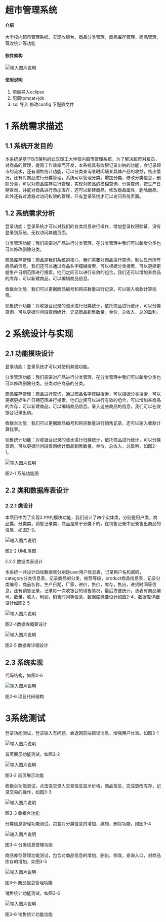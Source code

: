 # 超市管理系统

#### 介绍
大学校内超市管理系统，实现收银台，商品分类管理，商品库存管理，商品管理，营收统计等功能

#### 软件架构
![输入图片说明](https://images.gitee.com/uploads/images/2020/0721/102858_b76cc608_5371991.png "屏幕截图.png")

#### 使用说明

1.  项目导入eclipse
2.  配置tomcat+jdk
3.  sql 导入 修改config 下配置文件

# 1 系统需求描述

## 1.1 系统开发目的

本系统是基于B/S架构的武汉理工大学校内超市管理系统，为了解决超市对雇员，对商品的管理，提高工作效率而开发，本系统具有收银记录出纳的功能，会记录超市的流水，还有销售统计功能，可以分类查询某时间端某具体产品的收益，售出情况，还有对商品进行分类管理，系统可以管理分类，增加分类，修改分类信息，删除分类，可以对商品库存进行管理，实现对商品的模糊查询，分类查询，按生产日期查询，并能对商品进行添加库存，还可以新建商品，修改商品属性，删除商品，此外还有过滤器对访问权限的管理，只有登录系统才可以访问系统页面。

## 1.2 系统需求分析

登录功能：登录系统才可以对我们的各类信息进行操作，增加登录权限验证，没有登录到系统，无权访问其他页面。

分类管理功能：我们需要对产品进行分类管理，在分类管理中我们可以新增分类也可以修改删除分类。

商品库存管理：商品是我们系统的核心，我们需要对商品进行查询，默认显示所有商品的信息，我们还可以通过商品名字模糊搜索，可以根据分类搜索，可以更据更据生产日期范围进行搜索，他们之间可以进行有效的组合，我们还可以增加某商品的库存，可以新建商品，可以编辑商品信息。

收银台功能：我们可以更据商品编号和购买数量进行记录，可以输入收款计算找零。

销售统计功能：对收银台记录的流水进行归类统计，依托商品进行统计，可以分类查询，可以更据时间段查询统计，记录商品销售数量，单价，总收入，总的盈利。

# 2 系统设计与实现

## 2.1 功能模块设计

登录功能：登录系统才可以对使用其他功能。

分类管理功能：我们需要对产品进行分类管理，在分类管理中我们可以新增分类也可以修改删除分类。分类对应商品的分类。

商品库存管理：商品进行查询，通过商品名字模糊搜索，可以根据分类搜索，可以更据更据生产日期范围进行搜索，他们之间可以进行有效的组合，可以增加某商品的库存，可以新建商品，可以编辑商品信息。录入这些商品的信息，我们可以在收银台记录出纳。

收银台功能：我们可以更据商品编号和购买数量进行销售记录，还可以输入收款计算找零。

销售统计功能：对收银台记录的流水进行归类统计，依托商品进行统计，可以分类查询，可以更据时间段查询统计商品销售数量，单价，总收入，总盈利，如图2-1。

 

![输入图片说明](https://images.gitee.com/uploads/images/2020/0721/102927_22bf6c8f_5371991.png "屏幕截图.png")

图2-1 系统功能图

## 2.2 类和数据库表设计

### 2.2.1 类设计

本项目中为了实现2.1中的模块功能，我们设计了四个实体类，分别是用户类，商品类，分类类，销售记录类，商品是属于分类下的，在销售记录中记录售出商品的信息，如图2-2。

![输入图片说明](https://images.gitee.com/uploads/images/2020/0721/102938_cf3a55e5_5371991.png "屏幕截图.png")

图2-2 UML类图

2.2.2 数据库表设计

本系统一共设计四张数据表分别是user用户信息表，记录用户名和密码，category分类信息表，记录商品的分类，推荐等级，product商品信息表，记录分类编号，商品名称，生产日期，厂家，进价，售价，库存，售出，进货时间等信息，还有销售记录，记录每一次收银台的销售情况，最后方便统计，该表有商品编号，数量，收入，利润，销售时间等信息，数据库概要设计如图2-4，数据库详细设计如图2-5

![输入图片说明](https://images.gitee.com/uploads/images/2020/0721/103001_644f743f_5371991.png "屏幕截图.png")

图2-4数据库概要设计

![输入图片说明](https://images.gitee.com/uploads/images/2020/0721/103019_35ef7624_5371991.png "屏幕截图.png")

图2-5 数据库详细设计

## 2.3 系统实现

代码结构，如图2-6

![输入图片说明](https://images.gitee.com/uploads/images/2020/0721/103030_7b0c1ab6_5371991.png "屏幕截图.png")

图2-6 项目代码结构

# 3系统测试

登录功能测试，登录输入有问题，会返回前端错误消息，增强用户体验。如图3-1

![输入图片说明](https://images.gitee.com/uploads/images/2020/0721/103123_2d3dc027_5371991.png "屏幕截图.png")

首页展示功能测试，如图3-2

![输入图片说明](https://images.gitee.com/uploads/images/2020/0721/103137_a8de0861_5371991.png "屏幕截图.png")

图3-2 首页展示功能

收银台功能测试，点击提交录入交易信息显示价格，商品信息，完成更改库存，记录交易的操作，如图3-3

![输入图片说明](https://images.gitee.com/uploads/images/2020/0721/103146_2745a0cc_5371991.png "屏幕截图.png")

图3-3 收银台功能

分类信息管理功能测试，包含对分类信息的增加，编辑，删除功能，如图3-4

![输入图片说明](https://images.gitee.com/uploads/images/2020/0721/103232_8478a257_5371991.png "屏幕截图.png")

图3-4 分类信息管理功能

商品库存管理功能测试，包含对商品信息的增加，删出，修改，查询入口，对商品库存的增加，如图3-5

![输入图片说明](https://images.gitee.com/uploads/images/2020/0721/103250_f10daae7_5371991.png "屏幕截图.png")

图3-5 商品信息管理功能

销售统计功能测试，如图3-6

![输入图片说明](https://images.gitee.com/uploads/images/2020/0721/103332_c9d6642f_5371991.png "屏幕截图.png")

图3-6 销售统计功能功能
